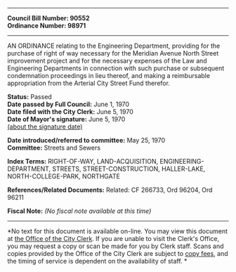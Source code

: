 * * * * *  
  
**Council Bill Number: [](#h0)[](#h2)90552**   
**Ordinance Number: 98971**  
  
* * * * *  
  
AN ORDINANCE relating to the Engineering Department, providing for the purchase of right of way necessary for the Meridian Avenue North Street improvement project and for the necessary expenses of the Law and Engineering Departments in connection with such purchase or subsequent condemnation proceedings in lieu thereof, and making a reimbursable appropriation from the Arterial City Street Fund therefor.  
  
**Status:** Passed   
**Date passed by Full Council:** June 1, 1970   
**Date filed with the City Clerk:** June 5, 1970   
**Date of Mayor's signature:** June 5, 1970   
[(about the signature date)](/~public/approvaldate.htm)   
  
  
**Date introduced/referred to committee:** May 25, 1970   
**Committee:** Streets and Sewers   
  
**Index Terms:** RIGHT-OF-WAY, LAND-ACQUISITION, ENGINEERING-DEPARTMENT, STREETS, STREET-CONSTRUCTION, HALLER-LAKE, NORTH-COLLEGE-PARK, NORTHGATE  
  
**References/Related Documents:** Related: CF 266733, Ord 96204, Ord 96211  
  
**Fiscal Note:** *(No fiscal note available at this time)*  
  
* * * * *  
  
*No text for this document is available on-line. You may view this document at [the Office of the City Clerk](http://www.seattle.gov/leg/clerk/contactUs.htm). If you are unable to visit the Clerk's Office, you may request a copy or scan be made for you by Clerk staff. Scans and copies provided by the Office of the City Clerk are subject to [copy fees](http://clerk.seattle.gov/~public/clerkfees.htm), and the timing of service is dependent on the availability of staff. *  
  
  
